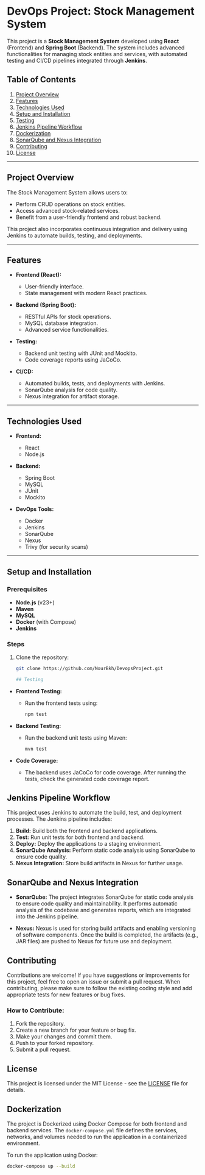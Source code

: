 # DevOps Project: Stock Management System

This project is a **Stock Management System** developed using **React** (Frontend) and **Spring Boot** (Backend). The system includes advanced functionalities for managing stock entities and services, with automated testing and CI/CD pipelines integrated through **Jenkins**.

## Table of Contents

1. [Project Overview](#project-overview)
2. [Features](#features)
3. [Technologies Used](#technologies-used)
4. [Setup and Installation](#setup-and-installation)
5. [Testing](#testing)
6. [Jenkins Pipeline Workflow](#jenkins-pipeline-workflow)
7. [Dockerization](#dockerization)
8. [SonarQube and Nexus Integration](#sonarqube-and-nexus-integration)
9. [Contributing](#contributing)
10. [License](#license)

---

## Project Overview

The Stock Management System allows users to:
- Perform CRUD operations on stock entities.
- Access advanced stock-related services.
- Benefit from a user-friendly frontend and robust backend.

This project also incorporates continuous integration and delivery using Jenkins to automate builds, testing, and deployments.

---

## Features

- **Frontend (React):**
  - User-friendly interface.
  - State management with modern React practices.
  
- **Backend (Spring Boot):**
  - RESTful APIs for stock operations.
  - MySQL database integration.
  - Advanced service functionalities.

- **Testing:**
  - Backend unit testing with JUnit and Mockito.
  - Code coverage reports using JaCoCo.

- **CI/CD:**
  - Automated builds, tests, and deployments with Jenkins.
  - SonarQube analysis for code quality.
  - Nexus integration for artifact storage.

---

## Technologies Used

- **Frontend:**
  - React
  - Node.js

- **Backend:**
  - Spring Boot
  - MySQL
  - JUnit
  - Mockito

- **DevOps Tools:**
  - Docker
  - Jenkins
  - SonarQube
  - Nexus
  - Trivy (for security scans)

---

## Setup and Installation

### Prerequisites
- **Node.js** (v23+)
- **Maven**
- **MySQL**
- **Docker** (with Compose)
- **Jenkins**

### Steps
1. Clone the repository:
   ```bash
   git clone https://github.com/NourBkh/DevopsProject.git

   ## Testing

- **Frontend Testing:**
  - Run the frontend tests using:
    ```bash
    npm test
    ```

- **Backend Testing:**
  - Run the backend unit tests using Maven:
    ```bash
    mvn test
    ```

- **Code Coverage:**
  - The backend uses JaCoCo for code coverage. After running the tests, check the generated code coverage report.

## Jenkins Pipeline Workflow

This project uses Jenkins to automate the build, test, and deployment processes. The Jenkins pipeline includes:

1. **Build:** Build both the frontend and backend applications.
2. **Test:** Run unit tests for both frontend and backend.
3. **Deploy:** Deploy the applications to a staging environment.
4. **SonarQube Analysis:** Perform static code analysis using SonarQube to ensure code quality.
5. **Nexus Integration:** Store build artifacts in Nexus for further usage.


## SonarQube and Nexus Integration

- **SonarQube:** The project integrates SonarQube for static code analysis to ensure code quality and maintainability. It performs automatic analysis of the codebase and generates reports, which are integrated into the Jenkins pipeline.
  
- **Nexus:** Nexus is used for storing build artifacts and enabling versioning of software components. Once the build is completed, the artifacts (e.g., JAR files) are pushed to Nexus for future use and deployment.

## Contributing

Contributions are welcome! If you have suggestions or improvements for this project, feel free to open an issue or submit a pull request. When contributing, please make sure to follow the existing coding style and add appropriate tests for new features or bug fixes.

### How to Contribute:
1. Fork the repository.
2. Create a new branch for your feature or bug fix.
3. Make your changes and commit them.
4. Push to your forked repository.
5. Submit a pull request.

## License

This project is licensed under the MIT License - see the [LICENSE](LICENSE) file for details.


## Dockerization

The project is Dockerized using Docker Compose for both frontend and backend services. The `docker-compose.yml` file defines the services, networks, and volumes needed to run the application in a containerized environment.

To run the application using Docker:
```bash
docker-compose up --build


